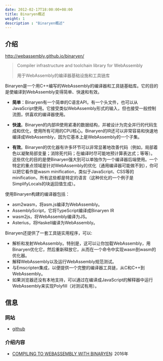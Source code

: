 ```yaml
---
date: 2012-02-17T18:00:00+08:00
title: Binaryen概述
weight: 1
description : "Binaryen概述"
---
```


## 介绍

http://webassembly.github.io/binaryen/

> Compiler infrastructure and toolchain library for WebAssembly
>
> 用于WebAssembly的编译器基础设施和工具链库

Binaryen是一个用C++编写的WebAssembly的编译器和工具链基础库。它的目的是使编译到WebAssembly变得简单、快速和有效。

- **简单**：Binaryen有一个简单的C语言API，有一个头文件，也可以从JavaScript使用。它接受类似WebAssembly形式的输入，但也接受一般控制流图，供喜欢的编译器使用。

- **快速**。Binaryen的内部IR使用紧凑的数据结构，并被设计为完全并行的代码生成和优化，使用所有可用的CPU核心。Binaryen的IR还可以非常容易和快速地编译成WebAssembly，因为它基本上是WebAssembly的一个子集。

- **有效**。Binaryen的优化器有许多环节可以非常显著地改善代码（例如，局部着色以凝聚局部变量；消除死代码；在编译时尽可能地预计算表达式；等等）。这些优化的目的是使Binaryen强大到可以单独作为一个编译器后端使用。一个特定的重点领域是针对WebAssembly的优化（通用编译器可能做不到），你可以把它看作是wasm minification，类似于JavaScript、CSS等的minification，所有这些都是特定的语言（这种优化的一个例子是SimplifyLocals的块返回值生成）。

使用Binaryen构建的编译器包括：

- asm2wasm，将asm.js编译为WebAssembly。
- AssemblyScript，它将TypeScript编译成Binaryen IR
- wasm2js，将WebAssembly编译为JS。
- Asterius，将Haskell编译为WebAssembly。

Binaryen还提供了一套工具链实用程序，可以:

- 解析和发射WebAssembly。特别是，这可以让你加载WebAssembly，用Binaryen优化它，然后重新释放它，从而在一个命令中实现wasm到wasm的优化器。
- 解释WebAssembly以及运行WebAssembly规范测试。
- 与Emscripten集成，以便提供一个完整的编译器工具链，从C和C++到WebAssembly。
- 如果浏览器还没有本地支持，可以通过在编译成JavaScript的解释器中运行WebAssembly来实现Polyfill（对测试有用）。




## 信息

### 网站

- [github](https://github.com/WebAssembly/binaryen)

### 介绍内容

- [COMPILING TO WEBASSEMBLY WITH BINARYEN](https://kripken.github.io/talks/binaryen.html#/): 2016年